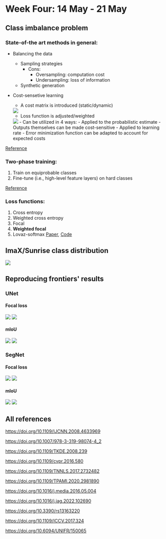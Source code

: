 <h1>Week Four: 14 May - 21 May</h1>

## Class imbalance problem
### State-of-the art methods in general:
-   Balancing the data
    -   Sampling strategies
        -   Cons:
            - Oversampling: computation cost
            - Undersampling: loss of information
    -   Synthetic generation
-   Cost-sensetive learning
    -   A cost matrix is introduced (static/dynamic)

    <img src="resources/week_4/cost_matrix.gif">
    
    -   Loss function is adjusted/weighted
    <img src="https://ars.els-cdn.com/content/image/1-s2.0-S0303243422000162-gr1.jpg">
    -   Can be utilized in 4 ways:
        - Applied to the probabilistic estimate
        - Outputs themselves can be made cost-sensitive
        - Applied to learning rate
        - Error minimization function can be adapted to account for expected costs

<a href="https://doi.org/10.1109/TKDE.2008.239" target="_blank">Reference</a>

### Two-phase training:
1. Train on equiprobable classes
2. Fine-tune (i.e., high-level feature layers) on hard classes

<a href="https://doi.org/10.1016/j.media.2016.05.004" target="_blank">Reference</a>

### Loss functions:

1.  Cross entropy
2.  Weighted cross entropy
3.  Focal
4.  **Weighted focal**
5. Lovaz-softmax <a href="https://openaccess.thecvf.com/content_cvpr_2018/papers/Berman_The_LovaSz-Softmax_Loss_CVPR_2018_paper.pdf" target="_blank">Paper</a>, <a href="https://github.com/bermanmaxim/LovaszSoftmax" target="_blank">Code</a>

## ImaX/Sunrise class distribution
<img src="resources/week_4/imax_sunrise_class_dist.svg">

## Reproducing frontiers' results
### UNet
#### Focal loss
<img src="resources/week_4/unet_fl_best_val_1.svg">
<img src="resources/week_4/unet_focal.svg">

#### mIoU
<img src="resources/week_4/unet_iou_best_val_1.svg">
<img src="resources/week_4/unet_iou.svg">

### SegNet
#### Focal loss
<img src="resources/week_4/seg_fl_best_val_1.svg">
<img src="resources/week_4/seg_focal.svg">

#### mIoU
<img src="resources/week_4/seg_iou_best_val_1.svg">
<img src="resources/week_4/seg_iou.svg">

## All references

https://doi.org/10.1109/IJCNN.2008.4633969

https://doi.org/10.1007/978-3-319-98074-4_2

https://doi.org/10.1109/TKDE.2008.239

https://doi.org/10.1109/cvpr.2016.580

https://doi.org/10.1109/TNNLS.2017.2732482

https://doi.org/10.1109/TPAMI.2020.2981890

https://doi.org/10.1016/j.media.2016.05.004

https://doi.org/10.1016/j.jag.2022.102690

https://doi.org/10.3390/rs13163220

https://doi.org/10.1109/ICCV.2017.324

https://doi.org/10.6094/UNIFR/150065